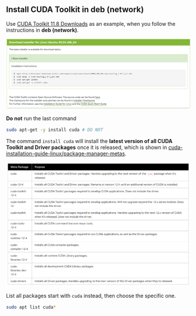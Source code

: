 ## Install CUDA Toolkit in deb (network)

Use [CUDA Toolkit 11.8 Downloads](https://developer.nvidia.com/cuda-11-8-0-download-archive?target_os=Linux&target_arch=x86_64&Distribution=Ubuntu&target_version=20.04&target_type=deb_network) as an example, when you follow the instructions in **deb (network)**.

![cuda](img/Install%20CUDA%20Toolkit%20in%20deb%20(network)/cuda.png)

**Do not** run the last command

```bash
sudo apt-get -y install cuda # DO NOT
```

The command `install cuda` will install the **latest version of all CUDA Toolkit and Driver packages** once it is released, which is shown in [cuda-installation-guide-linux/package-manager-metas](https://docs.nvidia.com/cuda/cuda-installation-guide-linux/index.html#package-manager-metas).

![package-manager-metas](img/Install%20CUDA%20Toolkit%20in%20deb%20(network)/package-manager-metas.png)

List all packages start with `cuda` instead, then choose the specific one.

```bash
sudo apt list cuda*
```
